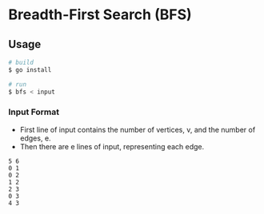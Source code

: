 # Breadth-First Search (BFS)

## Usage

```sh
# build
$ go install

# run
$ bfs < input
```

### Input Format
* First line of input contains the number of vertices, v, and the number of edges, e.
* Then there are e lines of input, representing each edge.

```
5 6
0 1
0 2
1 2
2 3
0 3
4 3
```